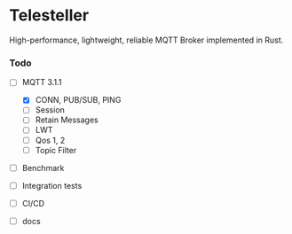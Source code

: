 # Telesteller

High-performance, lightweight, reliable MQTT Broker implemented in Rust.

### Todo

- [ ] MQTT 3.1.1

    - [x] CONN, PUB/SUB, PING
    - [ ] Session
    - [ ] Retain Messages
    - [ ] LWT
    - [ ] Qos 1, 2
    - [ ] Topic Filter
- [ ] Benchmark
- [ ] Integration tests
- [ ] CI/CD
- [ ] docs